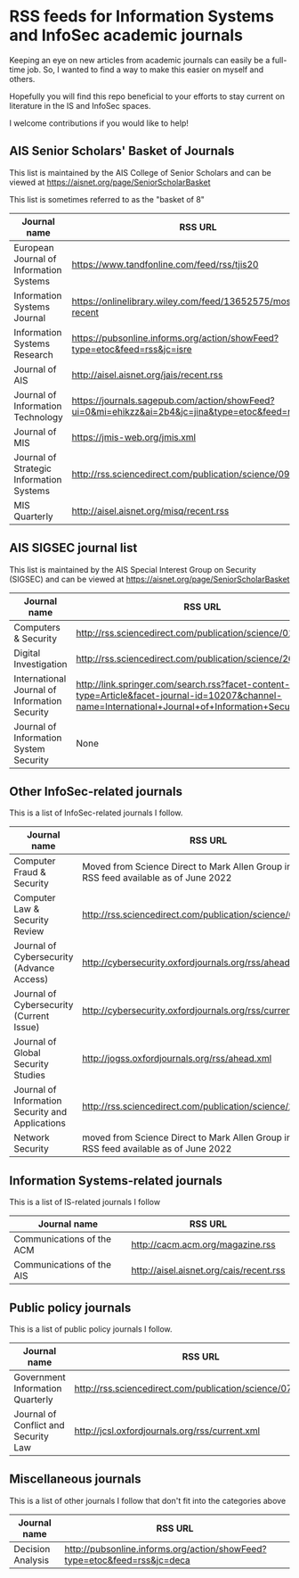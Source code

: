 # RSS feeds for Information Systems and InfoSec academic journals

Keeping an eye on new articles from academic journals can easily be a full-time job.  So, I wanted to find a way to make this easier on myself and others.

Hopefully you will find this repo beneficial to your efforts to stay current on literature in the IS and InfoSec spaces.

I welcome contributions if you would like to help!

## AIS Senior Scholars' Basket of Journals
This list is maintained by the AIS College of Senior Scholars and can be viewed at https://aisnet.org/page/SeniorScholarBasket

This list is sometimes referred to as the "basket of 8"

Journal name | RSS URL
------------ | -------
European Journal of Information Systems | https://www.tandfonline.com/feed/rss/tjis20
Information Systems Journal | https://onlinelibrary.wiley.com/feed/13652575/most-recent
Information Systems Research | https://pubsonline.informs.org/action/showFeed?type=etoc&feed=rss&jc=isre
Journal of AIS | http://aisel.aisnet.org/jais/recent.rss
Journal of Information Technology | https://journals.sagepub.com/action/showFeed?ui=0&mi=ehikzz&ai=2b4&jc=jina&type=etoc&feed=rss
Journal of MIS | https://jmis-web.org/jmis.xml
Journal of Strategic Information Systems | http://rss.sciencedirect.com/publication/science/09638687
MIS Quarterly | http://aisel.aisnet.org/misq/recent.rss


## AIS SIGSEC journal list
This list is maintained by the AIS Special Interest Group on Security (SIGSEC) and can be viewed at https://aisnet.org/page/SeniorScholarBasket

Journal name | RSS URL
------------ | -------
Computers & Security | http://rss.sciencedirect.com/publication/science/01674048
Digital Investigation | http://rss.sciencedirect.com/publication/science/26662817
International Journal of Information Security | http://link.springer.com/search.rss?facet-content-type=Article&facet-journal-id=10207&channel-name=International+Journal+of+Information+Security
Journal of Information System Security | None


## Other InfoSec-related journals
This is a list of InfoSec-related journals I follow.

Journal name | RSS URL
------------ | -------
Computer Fraud & Security | Moved from Science Direct to Mark Allen Group in 2022, no RSS feed available as of June 2022
Computer Law & Security Review | http://rss.sciencedirect.com/publication/science/02673649
Journal of Cybersecurity (Advance Access) | http://cybersecurity.oxfordjournals.org/rss/ahead.xml
Journal of Cybersecurity (Current Issue) | http://cybersecurity.oxfordjournals.org/rss/current.xml
Journal of Global Security Studies | http://jogss.oxfordjournals.org/rss/ahead.xml
Journal of Information Security and Applications | http://rss.sciencedirect.com/publication/science/22142126
Network Security | moved from Science Direct to Mark Allen Group in 2022, no RSS feed available as of June 2022

## Information Systems-related journals
This is a list of IS-related journals I follow

Journal name | RSS URL
------------ | -------
Communications of the ACM | http://cacm.acm.org/magazine.rss
Communications of the AIS | http://aisel.aisnet.org/cais/recent.rss

## Public policy journals
This is a list of public policy journals I follow.

Journal name | RSS URL
------------ | -------
Government Information Quarterly | http://rss.sciencedirect.com/publication/science/0740624X
Journal of Conflict and Security Law | http://jcsl.oxfordjournals.org/rss/current.xml

## Miscellaneous journals
This is a list of other journals I follow that don't fit into the categories above

Journal name | RSS URL
------------ | -------
Decision Analysis | http://pubsonline.informs.org/action/showFeed?type=etoc&feed=rss&jc=deca
